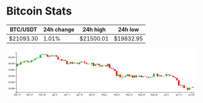 # Bitcoin Stats

BTC/USDT|24h change|24h high|24h low|
|---|---|---|---|
|$21093.30|1.01%|$21500.01|$19832.95|

<img src="./chart.svg">
